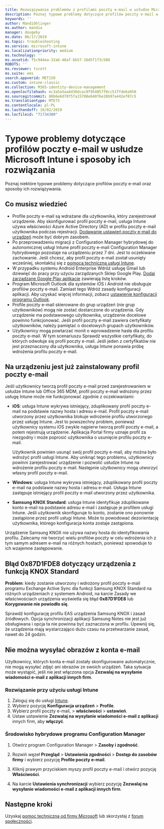 ```yaml
---
title: Rozwiązywanie problemów z profilami poczty e-mail w usłudze Microsoft Intune — Azure | Microsoft Docs
description: Poznaj typowe problemy dotyczące profilów poczty e-mail w usłudze Microsoft Intune oraz ich rozwiązania. Znajdziesz tu m.in. informacje o zduplikowanych profilach oraz błędach występujących na urządzeniach z systemem Android i funkcją Samsung KNOX Standard.
keywords: ''
author: MandiOhlinger
ms.author: mandia
manager: dougeby
ms.date: 06/17/2019
ms.topic: troubleshooting
ms.service: microsoft-intune
ms.localizationpriority: medium
ms.technology: ''
ms.assetid: f5c944ea-32a6-48af-bb57-16d5f1f3c588
ROBOTS: ''
ms.reviewer: tscott
ms.suite: ems
search.appverid: MET150
ms.custom: intune-classic
ms.collection: M365-identity-device-management
ms.openlocfilehash: ec3a5a5aa4d30dcac0f954057f0cc51ffde6a950
ms.sourcegitcommit: 88b6e6d70f5fa15708e640f6e20b97a442ef07c5
ms.translationtype: MTE75
ms.contentlocale: pl-PL
ms.lasthandoff: 10/02/2019
ms.locfileid: "71734300"
---
```

# <a name="common-issues-and-resolutions-with-email-profiles-in-microsoft-intune"></a>Typowe problemy dotyczące profilów poczty e-mail w usłudze Microsoft Intune i sposoby ich rozwiązania

Poznaj niektóre typowe problemy dotyczące profilów poczty e-mail oraz sposoby ich rozwiązywania.

## <a name="what-you-need-to-know"></a>Co musisz wiedzieć

- Profile poczty e-mail są wdrażane dla użytkownika, który zarejestrował urządzenie. Aby skonfigurować profil poczty e-mail, usługa Intune używa właściwości Azure Active Directory (AD) w profilu poczty e-mail użytkownika podczas rejestracji. [Dodawanie ustawień poczty e-mail do urządzeń](email-settings-configure.md) może być dobrym zasobem.
- Po przeprowadzeniu migracji z Configuration Manager hybrydowej do autonomicznej usługi Intune profil poczty e-mail Configuration Manager hybrydowego pozostaje na urządzeniu przez 7 dni. Jest to oczekiwane zachowanie. Jeśli chcesz, aby profil poczty e-mail został usunięty wcześniej, skontaktuj się z [pomocą techniczną usługi Intune](../fundamentals/get-support.md).
- W przypadku systemu Android Enterprise Wdróż usługę Gmail lub dziewięć do pracy przy użyciu zarządzanych Sklep Google Play. [Dodaj zarządzane Google Play aplikacje](../apps/apps-add-android-for-work.md) zawierają listę kroków.
- Program Microsoft Outlook dla systemów iOS i Android nie obsługuje profilów poczty e-mail. Zamiast tego Wdróż zasady konfiguracji aplikacji. Aby uzyskać więcej informacji, zobacz [ustawienie konfiguracji programu Outlook](../apps/app-configuration-policies-outlook.md).
- Profile poczty e-mail skierowane do grup urządzeń (nie grup użytkowników) mogą nie zostać dostarczone do urządzenia. Gdy urządzenie ma podstawowego użytkownika, urządzenie docelowe powinno funkcjonować. Jeśli profil poczty e-mail zawiera certyfikaty użytkowników, należy pamiętać o docelowych grupach użytkowników.
- Użytkownicy mogą powtarzać monit o wprowadzenie hasła dla profilu poczty e-mail. W tym scenariuszu Sprawdź wszystkie certyfikaty, do których odwołuje się profil poczty e-mail. Jeśli jeden z certyfikatów nie jest przeznaczony dla użytkownika, usługa Intune ponawia próbę wdrożenia profilu poczty e-mail.

## <a name="device-already-has-an-email-profile-installed"></a>Na urządzeniu jest już zainstalowany profil poczty e-mail

Jeśli użytkownicy tworzą profil poczty e-mail przed zarejestrowaniem w usłudze Intune lub Office 365 MDM, profil poczty e-mail wdrożony przez usługę Intune może nie funkcjonować zgodnie z oczekiwaniami:

- **iOS**: usługa Intune wykrywa istniejący, zduplikowany profil poczty e-mail na podstawie nazwy hosta i adresu e-mail. Profil poczty e-mail utworzony przez użytkownika blokuje wdrożenie profilu utworzonego przez usługę Intune. Jest to powszechny problem, ponieważ użytkownicy systemu iOS zwykle najpierw tworzą profil poczty e-mail, a potem rejestrują urządzenie. Aplikacja Portal firmy uznaje profil za niezgodny i może poprosić użytkownika o usunięcie profilu poczty e-mail.

  Użytkownik powinien usunąć swój profil poczty e-mail, aby można było wdrożyć profil usługi Intune. Aby uniknąć tego problemu, użytkownicy powinni zarejestrować urządzenie i pozwolić usłudze Intune na wdrożenie profilu poczty e-mail. Następnie użytkownicy mogą utworzyć własny profil poczty e-mail.

- **Windows**: usługa Intune wykrywa istniejący, zduplikowany profil poczty e-mail na podstawie nazwy hosta i adresu e-mail. Usługa Intune zastępuje istniejący profil poczty e-mail utworzony przez użytkownika.

- **Samsung KNOX Standard**: usługa Intune identyfikuje zduplikowane konto e-mail na podstawie adresu e-mail i zastępuje je profilem usługi Intune. Jeśli użytkownik skonfiguruje to konto, zostanie ono ponownie zastąpione przez profil usługi Intune. Może to powodować dezorientację użytkownika, którego konfiguracja konta zostaje zastąpiona.

Urządzenie Samsung KNOX nie używa nazwy hosta do identyfikowania profilu. Zalecamy nie tworzyć wielu profilów poczty w celu wdrożenia ich z tym samym adresem e-mail na różnych hostach, ponieważ spowoduje to ich wzajemne zastępowanie.

## <a name="error-0x87d1fde8-for-knox-standard-device"></a>Błąd 0x87D1FDE8 dotyczący urządzenia z funkcją KNOX Standard

**Problem**: kiedy zostanie utworzony i wdrożony profil poczty e-mail programu Exchange Active Sync dla funkcji Samsung KNOX Standard na różnych urządzeniach z systemem Android, na karcie Zasady we właściwościach urządzenia wyświetla się błąd **0x87D1FDE8** lub **Korygowanie nie powiodło się**.

Sprawdź konfigurację profilu EAS urządzenia Samsung KNOX i zasad źródłowych. Opcja synchronizacji aplikacji Samsung Notes nie jest już obsługiwana i opcja ta nie powinna być zaznaczona w profilu. Upewnij się, że urządzenia mają wystarczająco dużo czasu na przetwarzanie zasad, nawet do 24 godzin.

## <a name="unable-to-send-images-from--email-account"></a>Nie można wysyłać obrazów z konta e-mail

Użytkownicy, których konta e-mail zostały skonfigurowane automatycznie, nie mogą wysyłać zdjęć ani obrazów ze swoich urządzeń. Taka sytuacja może wystąpić, jeśli nie jest włączona opcja **Zezwalaj na wysyłanie wiadomości e-mail z aplikacji innych firm**.

### <a name="intune-solution"></a>Rozwiązanie przy użyciu usługi Intune

1. Zaloguj się do usługi [Intune](https://go.microsoft.com/fwlink/?linkid=2090973).
2. Wybierz pozycję **Konfiguracja urządzeń** > **Profile**.
3. Wybierz profil poczty e-mail, > **właściwości** > **ustawień**.
4. Ustaw ustawienie **Zezwalaj na wysyłanie wiadomości e-mail z aplikacji** innych firm, aby **włączyć**.

### <a name="configuration-manager-hybrid"></a>Środowisko hybrydowe programu Configuration Manager

1. Otwórz program Configuration Manager > **Zasoby i zgodność**.

2. Rozwiń węzeł **Przegląd** > **Ustawienia zgodności** > **Dostęp do zasobów firmy** i wybierz pozycję **Profile poczty e-mail**.

3. Kliknij prawym przyciskiem myszy profil poczty e-mail i otwórz pozycję **Właściwości**.

4. Na karcie **Ustawienia synchronizacji** wybierz pozycję **Zezwalaj na wysyłanie wiadomości e-mail z aplikacji innych firm**.

## <a name="next-steps"></a>Następne kroki

Uzyskaj [pomoc techniczną od firmy Microsoft](../fundamentals/get-support.md) lub skorzystaj z [forum społeczności](https://social.technet.microsoft.com/Forums/en-US/home?category=microsoftintune).
